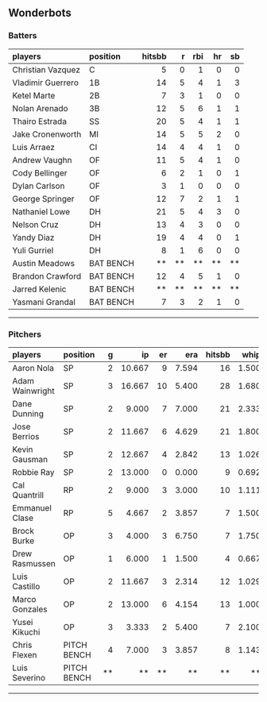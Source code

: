 ## Wonderbots

### Batters

 
|players           |position  | hitsbb|  r| rbi| hr| sb| 
|:-----------------|:---------|------:|--:|---:|--:|--:| 
|Christian Vazquez |C         |      5|  0|   1|  0|  0| 
|Vladimir Guerrero |1B        |     14|  5|   4|  1|  3| 
|Ketel Marte       |2B        |      7|  3|   1|  0|  0| 
|Nolan Arenado     |3B        |     12|  5|   6|  1|  1| 
|Thairo Estrada    |SS        |     20|  5|   4|  1|  1| 
|Jake Cronenworth  |MI        |     14|  5|   5|  2|  0| 
|Luis Arraez       |CI        |     14|  4|   4|  1|  0| 
|Andrew Vaughn     |OF        |     11|  5|   4|  1|  0| 
|Cody Bellinger    |OF        |      6|  2|   1|  0|  1| 
|Dylan Carlson     |OF        |      3|  1|   0|  0|  0| 
|George Springer   |OF        |     12|  7|   2|  1|  1| 
|Nathaniel Lowe    |DH        |     21|  5|   4|  3|  0| 
|Nelson Cruz       |DH        |     13|  4|   3|  0|  0| 
|Yandy Diaz        |DH        |     19|  4|   4|  0|  1| 
|Yuli Gurriel      |DH        |      8|  1|   6|  0|  0| 
|Austin Meadows    |BAT BENCH |     **| **|  **| **| **| 
|Brandon Crawford  |BAT BENCH |     12|  4|   5|  1|  0| 
|Jarred Kelenic    |BAT BENCH |     **| **|  **| **| **| 
|Yasmani Grandal   |BAT BENCH |      7|  3|   2|  1|  0| 


* * *

### Pitchers

 
|players         |position    |  g|     ip| er|   era| hitsbb|  whip| so|  w| sv| 
|:---------------|:-----------|--:|------:|--:|-----:|------:|-----:|--:|--:|--:| 
|Aaron Nola      |SP          |  2| 10.667|  9| 7.594|     16| 1.500| 15|  0|  0| 
|Adam Wainwright |SP          |  3| 16.667| 10| 5.400|     28| 1.680|  8|  1|  0| 
|Dane Dunning    |SP          |  2|  9.000|  7| 7.000|     21| 2.333|  7|  0|  0| 
|Jose Berrios    |SP          |  2| 11.667|  6| 4.629|     21| 1.800|  6|  1|  0| 
|Kevin Gausman   |SP          |  2| 12.667|  4| 2.842|     13| 1.026| 15|  2|  0| 
|Robbie Ray      |SP          |  2| 13.000|  0| 0.000|      9| 0.692| 10|  2|  0| 
|Cal Quantrill   |RP          |  2|  9.000|  3| 3.000|     10| 1.111|  7|  1|  0| 
|Emmanuel Clase  |RP          |  5|  4.667|  2| 3.857|      7| 1.500|  2|  0|  1| 
|Brock Burke     |OP          |  3|  4.000|  3| 6.750|      7| 1.750|  4|  0|  0| 
|Drew Rasmussen  |OP          |  1|  6.000|  1| 1.500|      4| 0.667|  4|  0|  0| 
|Luis Castillo   |OP          |  2| 11.667|  3| 2.314|     12| 1.029| 12|  1|  0| 
|Marco Gonzales  |OP          |  2| 13.000|  6| 4.154|     13| 1.000|  4|  1|  0| 
|Yusei Kikuchi   |OP          |  3|  3.333|  2| 5.400|      7| 2.100|  7|  0|  0| 
|Chris Flexen    |PITCH BENCH |  4|  7.000|  3| 3.857|      8| 1.143|  4|  0|  2| 
|Luis Severino   |PITCH BENCH | **|     **| **|    **|     **|    **| **| **| **| 


* * *


